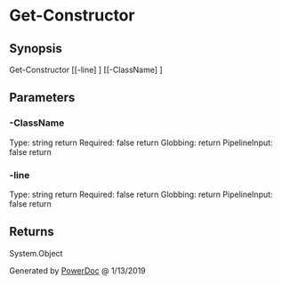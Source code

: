 # Get-Constructor

## Synopsis


Get-Constructor [[-line] <string>] [[-ClassName] <string>]


## Parameters

### -ClassName

Type: string  return
Required: false  return
Globbing:   return
PipelineInput: false  return

### -line

Type: string  return
Required: false  return
Globbing:   return
PipelineInput: false  return

## Returns

System.Object

Generated by [PowerDoc](https://github.com/luther38/PowerDoc) @ 1/13/2019
